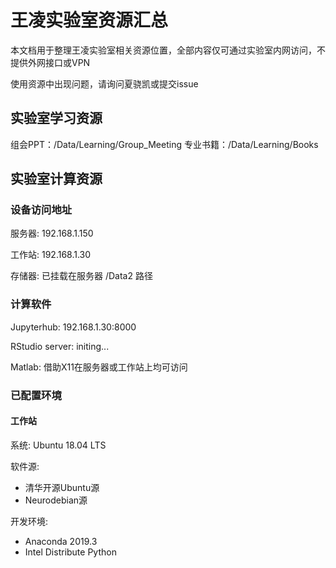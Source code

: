 # 王凌实验室资源汇总

本文档用于整理王凌实验室相关资源位置，全部内容仅可通过实验室内网访问，不提供外网接口或VPN

使用资源中出现问题，请询问夏骁凯或提交issue

## 实验室学习资源

组会PPT：/Data/Learning/Group_Meeting
专业书籍：/Data/Learning/Books

## 实验室计算资源
### 设备访问地址
服务器: 192.168.1.150

工作站: 192.168.1.30

存储器: 已挂载在服务器 /Data2 路径

### 计算软件
Jupyterhub: 192.168.1.30:8000

RStudio server: initing...

Matlab: 借助X11在服务器或工作站上均可访问

### 已配置环境
#### 工作站
系统: Ubuntu 18.04 LTS

软件源:
- 清华开源Ubuntu源
- Neurodebian源

开发环境: 

- Anaconda 2019.3
- Intel Distribute Python


